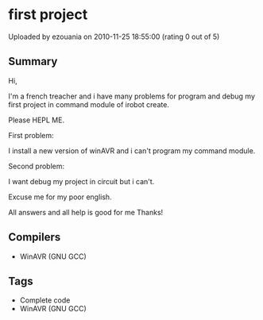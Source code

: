 # first project

Uploaded by ezouania on 2010-11-25 18:55:00 (rating 0 out of 5)

## Summary

Hi,


I'm a french treacher and i have many problems for program and debug my first project in command module of irobot create.  

Please HEPL ME.


First problem:  

I install a new version of winAVR and i can't program my command module.


Second problem:  

I want debug my project in circuit but i can't.


Excuse me for my poor english.  

All answers and all help is good for me Thanks!

## Compilers

- WinAVR (GNU GCC)

## Tags

- Complete code
- WinAVR (GNU GCC)

